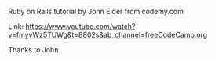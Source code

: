 Ruby on Rails tutorial by John Elder from codemy.com

Link: https://www.youtube.com/watch?v=fmyvWz5TUWg&t=8802s&ab_channel=freeCodeCamp.org 

Thanks to John
